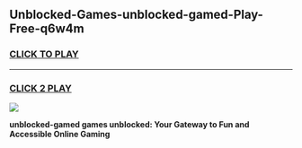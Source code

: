 
## Unblocked-Games-unblocked-gamed-Play-Free-q6w4m
<h3>
<a href="https://premium76.site?title=unblocked-gamed&ref=19M">CLICK TO PLAY</a></h3>
<hr>

<h3>
<a href="https://premium76.site?title=unblocked-gamed&ref=19M">CLICK 2 PLAY</a>
  
</h3>

<a href="https://premium76.site?title=unblocked-gamed&ref=19M"><img src="https://clearcache.store/games.png"></a>


**unblocked-gamed games unblocked: Your Gateway to Fun and Accessible Online Gaming**
